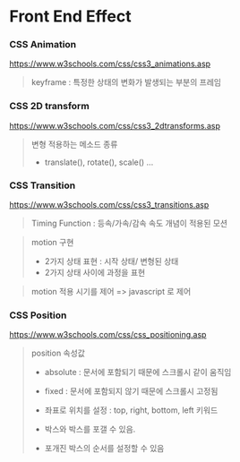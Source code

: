 # Front End Effect

### CSS Animation

https://www.w3schools.com/css/css3_animations.asp

> keyframe : 특정한 상태의 변화가 발생되는 부분의 프레임

### CSS 2D transform

https://www.w3schools.com/css/css3_2dtransforms.asp

> 변형 적용하는 메소드 종류
>
> - translate(), rotate(), scale() ...

### CSS Transition

https://www.w3schools.com/css/css3_transitions.asp

> Timing Function : 등속/가속/감속 속도 개념이 적용된 모션

> motion 구현
>
> - 2가지 상태 표현 : 시작 상태/ 변형된 상태
> - 2가지 상태 사이에 과정을 표현

> motion 적용 시기를 제어 => javascript 로 제어

### CSS Position

https://www.w3schools.com/css/css_positioning.asp

> position 속성값
>
> - absolute : 문서에 포함되기 때문에 스크롤시 같이 움직임
> - fixed : 문서에 포함되지 않기 때문에 스크롤시 고정됨
>
> - 좌표로 위치를 설정 : top, right, bottom, left 키워드
> - 박스와 박스를 포갤 수 있음.
> - 포개진 박스의 순서를 설정할 수 있음
